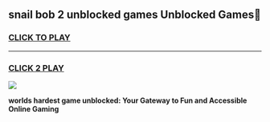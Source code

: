 
## snail bob 2 unblocked games Unblocked Games👋
<h3>
<a href="https://premium.freeplayer.one?title=snail_bob_2_unblocked_games&ref=16F">CLICK TO PLAY</a></h3>
<hr>

<h3>
<a href="https://premium.freeplayer.one?title=snail_bob_2_unblocked_games&ref=16F">CLICK 2 PLAY</a>
  
</h3>

<a href="https://premium.freeplayer.one?title=snail_bob_2_unblocked_games&ref=16F/"><img src="https://clearcache.store/games.png"></a>


**worlds hardest game unblocked: Your Gateway to Fun and Accessible Online Gaming**
